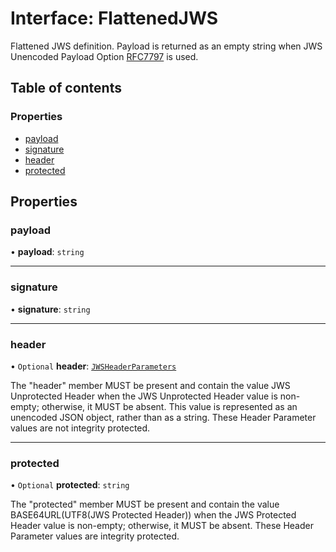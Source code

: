 # Interface: FlattenedJWS

Flattened JWS definition. Payload is returned as an empty
string when JWS Unencoded Payload Option
[RFC7797](https://www.rfc-editor.org/rfc/rfc7797) is used.

## Table of contents

### Properties

- [payload](types.FlattenedJWS.md#payload)
- [signature](types.FlattenedJWS.md#signature)
- [header](types.FlattenedJWS.md#header)
- [protected](types.FlattenedJWS.md#protected)

## Properties

### payload

• **payload**: `string`

___

### signature

• **signature**: `string`

___

### header

• `Optional` **header**: [`JWSHeaderParameters`](types.JWSHeaderParameters.md)

The "header" member MUST be present and contain the value JWS
Unprotected Header when the JWS Unprotected Header value is non-
empty; otherwise, it MUST be absent.  This value is represented as
an unencoded JSON object, rather than as a string.  These Header
Parameter values are not integrity protected.

___

### protected

• `Optional` **protected**: `string`

The "protected" member MUST be present and contain the value
BASE64URL(UTF8(JWS Protected Header)) when the JWS Protected
Header value is non-empty; otherwise, it MUST be absent.  These
Header Parameter values are integrity protected.
